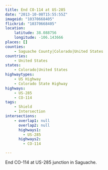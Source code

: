 ```yaml
---
title: End CO-114 at US-285
date: "2013-10-08T15:55:55Z"
imageid: "10370668405"
flickrid: "10370668405"
location:
    latitude: 38.088756
    longitude: -106.143666
places: []
counties:
    - Saguache County|Colorado|United States
countries:
    - United States
states:
    - Colorado|United States
highwaytypes:
    - US Highway
    - Colorado State Highway
highways:
    - US-285
    - CO-114
tags:
    - Shield
    - Intersection
intersections:
    - overlap1: null
      overlap2: null
      highways1:
        - US-285
      highways2:
        - CO-114

---
```

End CO-114 at US-285 junction in Saguache.
